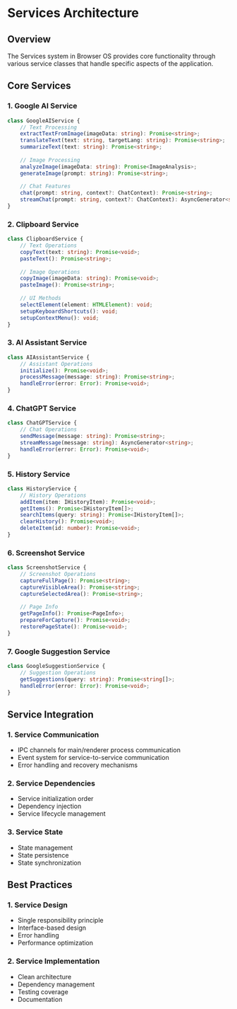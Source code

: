 # Services Architecture

## Overview
The Services system in Browser OS provides core functionality through various service classes that handle specific aspects of the application.

## Core Services

### 1. Google AI Service
```typescript
class GoogleAIService {
    // Text Processing
    extractTextFromImage(imageData: string): Promise<string>;
    translateText(text: string, targetLang: string): Promise<string>;
    summarizeText(text: string): Promise<string>;
    
    // Image Processing
    analyzeImage(imageData: string): Promise<ImageAnalysis>;
    generateImage(prompt: string): Promise<string>;
    
    // Chat Features
    chat(prompt: string, context?: ChatContext): Promise<string>;
    streamChat(prompt: string, context?: ChatContext): AsyncGenerator<string>;
}
```

### 2. Clipboard Service
```typescript
class ClipboardService {
    // Text Operations
    copyText(text: string): Promise<void>;
    pasteText(): Promise<string>;
    
    // Image Operations
    copyImage(imageData: string): Promise<void>;
    pasteImage(): Promise<string>;
    
    // UI Methods
    selectElement(element: HTMLElement): void;
    setupKeyboardShortcuts(): void;
    setupContextMenu(): void;
}
```

### 3. AI Assistant Service
```typescript
class AIAssistantService {
    // Assistant Operations
    initialize(): Promise<void>;
    processMessage(message: string): Promise<string>;
    handleError(error: Error): Promise<void>;
}
```

### 4. ChatGPT Service
```typescript
class ChatGPTService {
    // Chat Operations
    sendMessage(message: string): Promise<string>;
    streamMessage(message: string): AsyncGenerator<string>;
    handleError(error: Error): Promise<void>;
}
```

### 5. History Service
```typescript
class HistoryService {
    // History Operations
    addItem(item: IHistoryItem): Promise<void>;
    getItems(): Promise<IHistoryItem[]>;
    searchItems(query: string): Promise<IHistoryItem[]>;
    clearHistory(): Promise<void>;
    deleteItem(id: number): Promise<void>;
}
```

### 6. Screenshot Service
```typescript
class ScreenshotService {
    // Screenshot Operations
    captureFullPage(): Promise<string>;
    captureVisibleArea(): Promise<string>;
    captureSelectedArea(): Promise<string>;
    
    // Page Info
    getPageInfo(): Promise<PageInfo>;
    prepareForCapture(): Promise<void>;
    restorePageState(): Promise<void>;
}
```

### 7. Google Suggestion Service
```typescript
class GoogleSuggestionService {
    // Suggestion Operations
    getSuggestions(query: string): Promise<string[]>;
    handleError(error: Error): Promise<void>;
}
```

## Service Integration

### 1. Service Communication
- IPC channels for main/renderer process communication
- Event system for service-to-service communication
- Error handling and recovery mechanisms

### 2. Service Dependencies
- Service initialization order
- Dependency injection
- Service lifecycle management

### 3. Service State
- State management
- State persistence
- State synchronization

## Best Practices

### 1. Service Design
- Single responsibility principle
- Interface-based design
- Error handling
- Performance optimization

### 2. Service Implementation
- Clean architecture
- Dependency management
- Testing coverage
- Documentation 